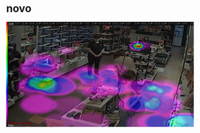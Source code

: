 # novo

![](https://github.com/juanengml/novo/blob/main/2021-06-20%2018_10_01.262024c2d41640_d558_4a99_8d23_9a20b9cd2725%20(1).jpg?raw=true)
